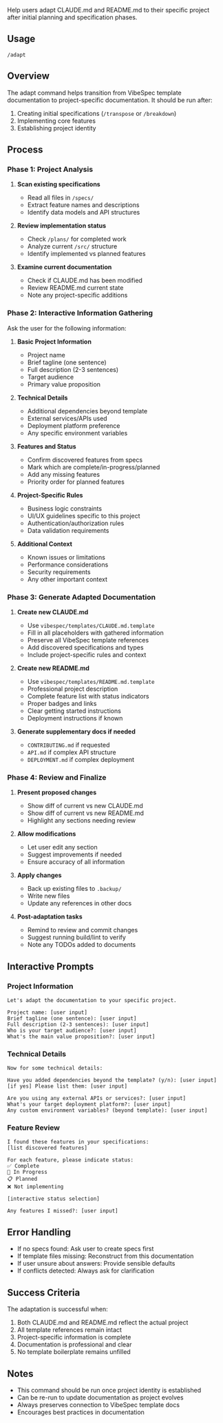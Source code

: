 Help users adapt CLAUDE.md and README.md to their specific project after initial planning and specification phases.

## Usage
`/adapt`

## Overview

The adapt command helps transition from VibeSpec template documentation to project-specific documentation. It should be run after:
1. Creating initial specifications (`/transpose` or `/breakdown`)
2. Implementing core features
3. Establishing project identity

## Process

### Phase 1: Project Analysis

1. **Scan existing specifications**
   - Read all files in `/specs/`
   - Extract feature names and descriptions
   - Identify data models and API structures

2. **Review implementation status**
   - Check `/plans/` for completed work
   - Analyze current `/src/` structure
   - Identify implemented vs planned features

3. **Examine current documentation**
   - Check if CLAUDE.md has been modified
   - Review README.md current state
   - Note any project-specific additions

### Phase 2: Interactive Information Gathering

Ask the user for the following information:

1. **Basic Project Information**
   - Project name
   - Brief tagline (one sentence)
   - Full description (2-3 sentences)
   - Target audience
   - Primary value proposition

2. **Technical Details**
   - Additional dependencies beyond template
   - External services/APIs used
   - Deployment platform preference
   - Any specific environment variables

3. **Features and Status**
   - Confirm discovered features from specs
   - Mark which are complete/in-progress/planned
   - Add any missing features
   - Priority order for planned features

4. **Project-Specific Rules**
   - Business logic constraints
   - UI/UX guidelines specific to this project
   - Authentication/authorization rules
   - Data validation requirements

5. **Additional Context**
   - Known issues or limitations
   - Performance considerations
   - Security requirements
   - Any other important context

### Phase 3: Generate Adapted Documentation

1. **Create new CLAUDE.md**
   - Use `vibespec/templates/CLAUDE.md.template`
   - Fill in all placeholders with gathered information
   - Preserve all VibeSpec template references
   - Add discovered specifications and types
   - Include project-specific rules and context

2. **Create new README.md**
   - Use `vibespec/templates/README.md.template`
   - Professional project description
   - Complete feature list with status indicators
   - Proper badges and links
   - Clear getting started instructions
   - Deployment instructions if known

3. **Generate supplementary docs if needed**
   - `CONTRIBUTING.md` if requested
   - `API.md` if complex API structure
   - `DEPLOYMENT.md` if complex deployment

### Phase 4: Review and Finalize

1. **Present proposed changes**
   - Show diff of current vs new CLAUDE.md
   - Show diff of current vs new README.md
   - Highlight any sections needing review

2. **Allow modifications**
   - Let user edit any section
   - Suggest improvements if needed
   - Ensure accuracy of all information

3. **Apply changes**
   - Back up existing files to `.backup/`
   - Write new files
   - Update any references in other docs

4. **Post-adaptation tasks**
   - Remind to review and commit changes
   - Suggest running build/lint to verify
   - Note any TODOs added to documents

## Interactive Prompts

### Project Information
```
Let's adapt the documentation to your specific project.

Project name: [user input]
Brief tagline (one sentence): [user input]
Full description (2-3 sentences): [user input]
Who is your target audience?: [user input]
What's the main value proposition?: [user input]
```

### Technical Details
```
Now for some technical details:

Have you added dependencies beyond the template? (y/n): [user input]
[if yes] Please list them: [user input]

Are you using any external APIs or services?: [user input]
What's your target deployment platform?: [user input]
Any custom environment variables? (beyond template): [user input]
```

### Feature Review
```
I found these features in your specifications:
[list discovered features]

For each feature, please indicate status:
✅ Complete
🚧 In Progress  
📋 Planned
❌ Not implementing

[interactive status selection]

Any features I missed?: [user input]
```

## Error Handling

- If no specs found: Ask user to create specs first
- If template files missing: Reconstruct from this documentation
- If user unsure about answers: Provide sensible defaults
- If conflicts detected: Always ask for clarification

## Success Criteria

The adaptation is successful when:
1. Both CLAUDE.md and README.md reflect the actual project
2. All template references remain intact
3. Project-specific information is complete
4. Documentation is professional and clear
5. No template boilerplate remains unfilled

## Notes

- This command should be run once project identity is established
- Can be re-run to update documentation as project evolves
- Always preserves connection to VibeSpec template docs
- Encourages best practices in documentation